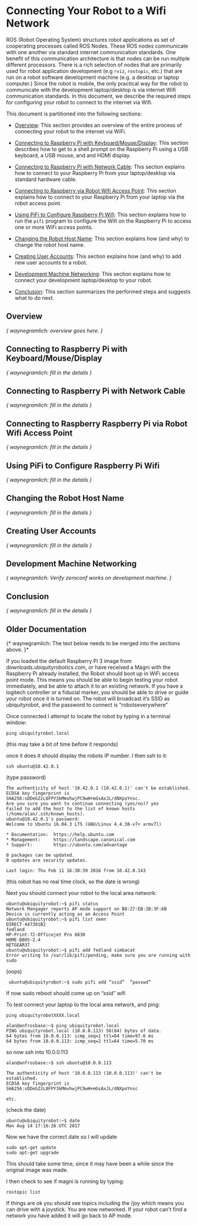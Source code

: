 # Connecting Your Robot to a Wifi Network

ROS (Robot Operating System) structures robot applications as set of
cooperating processes called ROS Nodes.  These ROS nodes communicate
with one another via standard internet communication standards.  One
benefit of this communication architecture is that nodes can be run
multiple different processors.  There is a rich selection of nodes that are
primarily used for robot application development (e.g `rviz`, `rostopic`, etc.)
that are run on a robot software development machine (e.g. a desktop or laptop
computer.)  Since the robot is mobile, the only practical way for the
robot to communicate with the development laptop/desktop is via internet
Wifi communication standards. In this document, we describe the required
steps for configuring your robot to connect to the internet via Wifi.

This document is partitioned into the following sections:

* [Overview](#overview):
  This section provides an overview of the entire process of connecting your
  robot to the internet via WiFi.

* [Connecting to Raspberry Pi with Keyboard/Mouse/Display](#connecting-to-raspberry-pi-with-keyboardmousedisplay):
  This section describes how to get to a shell prompt on the Raspberry Pi
  using a USB keyboard, a USB mouse, and and HDMI display.

* [Connecting to Raspberry Pi with Network Cable](#connecting-to-raspberry-pi-with-network-cable):
  This section explains how to connect to your Raspberry Pi from your laptop/desktop
  via standard hardware cable.

* [Connecting to Raspberry via Robot Wifi Access Point](#connecting-to-raspberry-raspberry-pi-via-robot-wifi-access-point):
  This section explains how to connect to your Raspberry Pi from your laptop
  via the robot access point.

* [Using PiFi to Configure Raspberry Pi Wifi](#using-pifi-to-configure-raspberry-pi-wifi):
  This section explains how to run the `pifi` program to configure
  the Wifi on the Raspberry Pi to access one or more WiFi access points.  

* [Changing the Robot Host Name](#changing-the-robot-host-name):
  This section explains how (and why) to change the robot host name.

* [Creating User Accounts](creating-user-accounts):
  This section explains how (and why) to add new user accounts to a robot.

* [Development Machine Networking](#development_machine_networking):
  This section explains how to connect your development laptop/desktop to your robot.

* [Conclusion](#conclusion):
  This section summarizes the performed steps and suggests what to do next.

## Overview

*{ waynegramlich: overview goes here. }*


## Connecting to Raspberry Pi with Keyboard/Mouse/Display

*{ waynegramlich: fill in the details }*

## Connecting to Raspberry Pi with Network Cable

*{ waynegramlich: fill in the details }*

## Connecting to Raspberry Raspberry Pi via Robot Wifi Access Point

*{ waynegramlich: fill in the details }*

## Using PiFi to Configure Raspberry Pi Wifi

*{ waynegramlich: fill in the details }*

## Changing the Robot Host Name

*{ waynegramlich: fill in the details }*

## Creating User Accounts

*{ waynegramlich: fill in the details }*

## Development Machine Networking

*{ waynegramlich: Verify zeroconf works on development machine. }*

## Conclusion

*{ waynegramlich: fill in the details }*

## Older Documentation

{* waynegramlich:  The text below needs to be merged into the sections above. }*

If you loaded the default Raspberry Pi 3 image from downloads.ubiquityrobotics.com, 
or have received a Magni with the Raspberry Pi already installed, the Robot should boot up in WiFi access point mode. This means you should be able to begin testing your robot immediately, and be able to attach it to an existing network.  If you have a logitech controller or a fiducial marker, you should be able to drive or guide your robot once it is turned on.  The robot will broadcast it’s SSID as ubiquityrobot, and the password to connect is “robotseverywhere”

Once connected I attempt to locate the robot by typing in a terminal window:

    ping ubiquityrobot.local   
  
  (this may take a bit of time before it responds)

once it does it should display the robots IP number. I then ssh to it:

    ssh ubuntu@10.42.0.1

(type password)

    The authenticity of host '10.42.0.1 (10.42.0.1)' can't be established.
    ECDSA key fingerprint is SHA256:sDDeGZzL8FPY3kMmvhwjPC9wH+mGsAxJL/dNXpoYnsc.
    Are you sure you want to continue connecting (yes/no)? yes 
    Failed to add the host to the list of known hosts (/home/alan/.ssh/known_hosts).
    ubuntu@10.42.0.1's password: 
    Welcome to Ubuntu 16.04.3 LTS (GNU/Linux 4.4.38-v7+ armv7l)

    * Documentation:  https://help.ubuntu.com
    * Management:     https://landscape.canonical.com
    * Support:        https://ubuntu.com/advantage

    0 packages can be updated.
    0 updates are security updates.

    Last login: Thu Feb 11 16:30:39 2016 from 10.42.0.143

(this robot has no real time clock, so the date is wrong)

Next you should connect your robot to the local area network:

    ubuntu@ubiquityrobot:~$ pifi status
    Network Mangager reports AP mode support on B8:27:EB:2B:3F:6B
    Device is currently acting as an Access Point
    ubuntu@ubiquityrobot:~$ pifi list seen
    DIRECT-447301B2
    fedland
    HP-Print-72-Officejet Pro 6830
    HOME-B805-2.4
    NETGEAR37
    ubuntu@ubiquityrobot:~$ pifi add fedland simbacat
    Error writing to /var/lib/pifi/pending, make sure you are running with sudo
 
 (oops)

     ubuntu@ubiquityrobot:~$ sudo pifi add “ssid”  “passwd”

If now sudo reboot should come up on “ssid” wifi

To test connect your laptop to the local area network, and ping: 

    ping ubiquityrobotXXXX.local

    alan@anfrosbase:~$ ping ubiquityrobot.local
    PING ubiquityrobot.local (10.0.0.113) 56(84) bytes of data. 
    64 bytes from 10.0.0.113: icmp_seq=1 ttl=64 time=97.6 ms
    64 bytes from 10.0.0.113: icmp_seq=2 ttl=64 time=5.70 ms

so now ssh into 10.0.0.113


    alan@anfrosbase:~$ ssh ubuntu@10.0.0.113

    The authenticity of host '10.0.0.113 (10.0.0.113)' can't be established.
    ECDSA key fingerprint is SHA256:sDDeGZzL8FPY3kMmvhwjPC9wH+mGsAxJL/dNXpoYnsc
  
    etc.
    
    
(check the date)

    ubuntu@ubiquityrobot:~$ date
    Mon Aug 14 17:16:26 UTC 2017

Now we have the correct date  so I will update

    sudo apt-get update
    sudo apt-get upgrade


This should take some time, since it may have been a while since the original image was made.


I then check to see if magni is running by typing:

    rostopic list

If things are ok you should see topics including the /joy  which means you can drive with a joystick.
You are now networked.  If your robot can't find a network you have added it will go back to AP mode.
